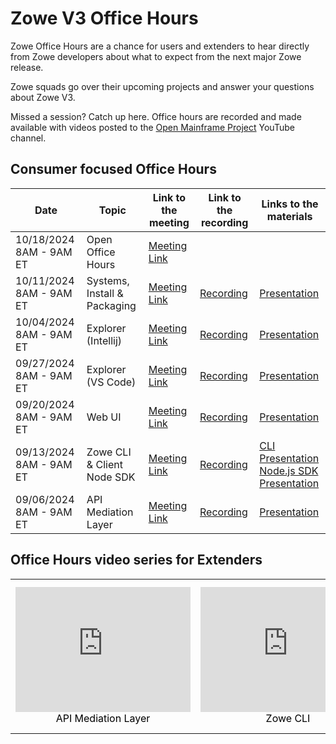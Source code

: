 # Zowe V3 Office Hours

Zowe Office Hours are a chance for users and extenders to hear directly from Zowe developers about what to expect from the next major Zowe release.

Zowe squads go over their upcoming projects and answer your questions about Zowe V3.

Missed a session? Catch up here. Office hours are recorded and made available with videos posted to the [Open Mainframe Project](https://www.youtube.com/@OpenMainframeProject) YouTube channel.

## Consumer focused Office Hours



| Date                      | Topic                          | Link to the meeting                                                                                                                                                                        | Link to the recording                                                                                                    | Links to the materials                                                                                                                                                               |
| ------------------------- | ------------------------------ | ------------------------------------------------------------------------------------------------------------------------------------------------------------------------------------------ |--------------------------------------------------------------------------------------------------------------------------|--------------------------------------------------------------------------------------------------------------------------------------------------------------------------------------|
| 10/18/2024 8AM - 9AM ET   | Open Office Hours              | [Meeting Link](https://zoom-lfx.platform.linuxfoundation.org/meeting/92746535715?password=0d6d9c4d-acab-4979-9ac1-f0a99aaa75c2)                                                               |                                                                                                                          |                                                                                                                                                                                      |
| 10/11/2024 8AM - 9AM ET   | Systems, Install & Packaging   | [Meeting Link](https://zoom-lfx.platform.linuxfoundation.org/meeting/92746535715?password=0d6d9c4d-acab-4979-9ac1-f0a99aaa75c2)                                                               | [Recording](https://zoom.us/rec/share/ogO4Ecuefp9QwLqQVg2_zqyJ1fOO2385arJ1Ug5pQNfsL4rW-743kJBt4eneqs-m.UA9GjLdNNIaZkIDU)                                                                                                            | [Presentation](https://ibm.box.com/shared/static/djno8xy478ym59fkmu5y8mb0rk1y6h4q.pptx)                                                                                                                                                                     |
| 10/04/2024 8AM - 9AM ET   | Explorer (Intellij)            | [Meeting Link](https://zoom-lfx.platform.linuxfoundation.org/meeting/92746535715?password=0d6d9c4d-acab-4979-9ac1-f0a99aaa75c2)                                                               | [Recording](https://zoom.us/rec/share/O7Da70rz1tpqyacu_haEVKiW2H-5z7KGIVMTA8s54M8oYstUsPTfUAmYKAT_7KLL.M4vBDpCmWHNfpiwn) | [Presentation](https://ibm.box.com/shared/static/8b16myv1fd41dbe3woaj7ojni8qq9z1t.pptx)                                                                                              |
| 09/27/2024 8AM - 9AM ET   | Explorer (VS Code)             | [Meeting Link](https://zoom-lfx.platform.linuxfoundation.org/meeting/92746535715?password=0d6d9c4d-acab-4979-9ac1-f0a99aaa75c2)                                                               | [Recording](https://zoom.us/rec/share/WSrYe_G-bg3_RejWg3TMzBeckSp0X4rjGyKoWQw6b9uPCBeVBrdZ4_44V9FSYCVH.HrqajES-VpB-9e9n) | [Presentation](https://ibm.box.com/shared/static/pt4fl6tk6oxnikyzdhv08m5h9l77pepj.pptx)                                                                                              |
| 09/20/2024 8AM - 9AM ET   | Web UI                         | [Meeting Link](https://zoom-lfx.platform.linuxfoundation.org/meeting/92746535715?password=0d6d9c4d-acab-4979-9ac1-f0a99aaa75c2)                                                               | [Recording](https://zoom.us/rec/share/25HTI5RzmBBbWrLbItbpWX0406Tt2kImbaJpDPAnPAObW4BLrrYmJi6X9X09VHkv.RRo1DPH9h_GFJDxC) | [Presentation](https://ibm.box.com/shared/static/xghjxsyuzyofezainfxrpnena7kyp3q2.pptx)                                                                                              |
| 09/13/2024 8AM - 9AM ET   | Zowe CLI & Client Node SDK     | [Meeting Link](https://zoom-lfx.platform.linuxfoundation.org/meeting/92746535715?password=0d6d9c4d-acab-4979-9ac1-f0a99aaa75c2)                                                               | [Recording](https://zoom.us/rec/share/ltCulqh3-PXUlUaJNYswd1Nk06l6h_pU24daQOM2RipHO-LzkyNvzaP275ze-B8.Nz3738DT-alh57jg)  | [CLI Presentation](https://ibm.box.com/shared/static/zdbaaicwak3kygtf9hdt4cq7odjx9oje.pptx) <br />[Node.js SDK Presentation](https://ibm.box.com/s/q88jnt4rfzsol8ybq6sjumu3w8bucsi7) |
| 09/06/2024 8AM - 9AM ET   | API Mediation Layer            | [Meeting Link](https://zoom-lfx.platform.linuxfoundation.org/meeting/92746535715?password=0d6d9c4d-acab-4979-9ac1-f0a99aaa75c2)                                                               | [Recording](https://zoom.us/rec/share/QOOVXWfuqf8IjCuAZgyR0O1yCEDbgLV-pZP7gU7q7RRJXuyF7h4dc3OxYBhIGc9z.7OJnf6iq55XHzP-m) | [Presentation](https://ibm.box.com/shared/static/x30uwkyat72ekuk03d1733p88l8zboy1.pptx)                                                                                              |

## Office Hours video series for Extenders

<table rules="none" align="center">
	<tr>
		<td>
			<center>
<iframe width="280" height="200" src="https://www.youtube.com/embed/6TTpRx9TyO4?si=UOC6VmLjQKQTQtkB" title="YouTube video player" frameborder="0" allow="accelerometer; autoplay; clipboard-write; encrypted-media; gyroscope; picture-in-picture; web-share" allowfullscreen></iframe>
<font color="000000">API Mediation Layer</font>
			</center>
		</td>
		<td>
			<center>
<iframe width="280" height="200" src="https://www.youtube.com/embed/3DLV28Z3szE?si=smn0iOoyz25GCljv" title="YouTube video player" frameborder="0" allow="accelerometer; autoplay; clipboard-write; encrypted-media; gyroscope; picture-in-picture; web-share" allowfullscreen></iframe>
<font color="000000">Zowe CLI</font>
			</center>
		</td>
		<td>
			<center>
<iframe width="280" height="200" src="https://www.youtube.com/embed/Ur-yPjJyTH8?si=ZFYjbBwV4khI375_" title="YouTube video player" frameborder="0" allow="accelerometer; autoplay; clipboard-write; encrypted-media; gyroscope; picture-in-picture; web-share" allowfullscreen></iframe>
<font color="000000">Zowe Explorer for Visual Studio Code</font>
			</center>
		</td>
	</tr>
</table>
